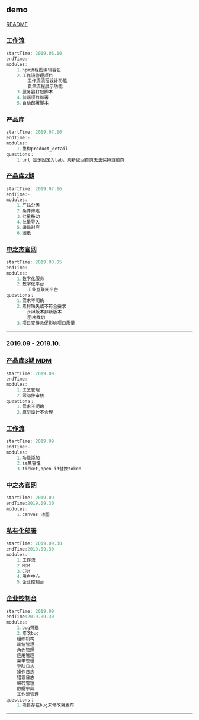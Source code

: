 ## demo
[README](../README.md)

### [工作流](#demo)
```javascript
startTime: 2019.06.10
endTime:-
modules:
    1.npm流程图编辑器包
    2.工作流管理项目
        工作流流程设计功能
        表单流程展示功能
    3.服务器打包脚本
    4.前端项目部署
    5.自动部署脚本
```

### [产品库](#demo)
```javascript
startTime: 2019.07.10
endTime:-
modules:
    1.重构product_detail
questions：
    1.url 显示固定为tab，刷新返回首页无法保持当前页
```

### [产品库2期](#demo)
```javascript
startTime: 2019.07.16
endTime:-
modules:
    1.产品分类
    2.条件筛选
    3.批量移动
    4.批量导入
    5.编码对应
    6.图纸
```

### [中之杰官网](#demo)
```javascript
startTime: 2019.08.05
endTime:-
modules:
    1.数字化服务
    2.数字化平台
        工业互联网平台
questions：
    1.需求不明确
    2.素材缺失或不符合要求
        psd版本非新版本
        图片裁切
    3.项目安排急促影响项目质量
```

***
### 2019.09 - 2019.10.
### [产品库3期 MDM](#demo)
```javascript
startTime: 2019.09
endTime:-
modules:
    1.工艺管理
    2.零部件审核
questions：
    1.需求不明确
    2.原型设计不合理
```

### [工作流](#demo)
```javascript
startTime: 2019.09
endTime:-
modules:
    1.功能添加
    2.ie兼容性
    3.ticket,open_id替换token
```

### [中之杰官网](#demo)
```javascript
startTime: 2019.09
endTime:2019.09.30
modules:
    1.canvas 动图
```

### [私有化部署](#demo)
```javascript
startTime: 2019.09.30
endTime:2019.09.30
modules:
    1.工作流
    2.MDM
    3.CRM
    4.用户中心
    5.企业控制台
```

### [企业控制台](#demo)
```javascript
startTime: 2019.09
endTime:2019.09.30
modules:
    1.bug筛选
    2.修改bug
    组织机构
    岗位管理
    角色管理
    应用管理
    菜单管理
    登陆日志
    操作日志
    错误日志
    编码管理
    数据字典
    工作流管理
questions：
    1.项目存在bug未修改就发布
```
***